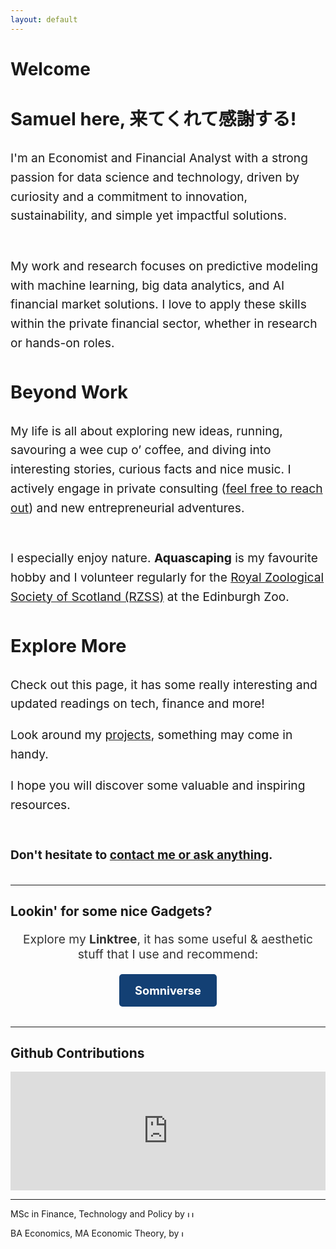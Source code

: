 ```yaml
---
layout: default
---
```

# Welcome


<div style="font-size: 1.2rem; line-height: 1.6; margin-bottom: 2rem;">

<h2> Samuel here, 来てくれて感謝する! </h2>

I'm an Economist and Financial Analyst with a strong passion for data science and technology, driven by curiosity and a commitment to innovation, sustainability, and simple yet impactful solutions. <br><br>

My work and research focuses on predictive modeling with machine learning, big data analytics, and AI financial market solutions. 
I love to apply these skills within the private financial sector, whether in research or hands-on roles.

<h2>Beyond Work </h2>

My life is all about exploring new ideas, running, savouring a wee cup o’ coffee, and diving into interesting stories, curious facts and nice music. I actively engage in private consulting (<a href="https://GregSom-MSc.github.io/contact">feel free to reach out</a>) and new entrepreneurial adventures. <br><br>

I especially enjoy nature. <b>Aquascaping</b> is my favourite hobby and I volunteer regularly for the <a href="https://www.rzss.org.uk">Royal Zoological Society of Scotland (RZSS)</a> at the Edinburgh Zoo.


<h2> Explore More </h2>

Check out this page, it has some really interesting and updated readings on tech, finance and more!<br>

Look around my <a href="https://GregSom-MSc.github.io/research">projects</a>, something may come in handy.


I hope you will discover some valuable and inspiring resources.<br><br>
    
<b>Don't hesitate to <a href="https://GregSom-MSc.github.io/contact">contact me or ask anything</a>.</b>

</div>
    
<hr>
<h2>Lookin' for some nice Gadgets?</h2>
<div style="text-align: center; margin-top: 20px; margin-bottom: 2rem;">
    <p style="font-size: 1.2rem; color: #333;">Explore my <strong>Linktree</strong>, it has some useful & aesthetic stuff that I use and recommend: </p>
    <a href="https://linktr.ee/somniverse" target="_blank"
       style="display: inline-block; padding: 15px 25px; cursor: pointer; background-color: #134074; color: white; text-decoration: none; font-size: 1.3em; border-radius: 5px; font-weight: bold;">
        Somniverse
    </a>
</div>
<hr>

<h2> Github Contributions </h2>

<div style="text-align: center;">
    <iframe src="https://ghchart.rshah.org/GregSom-MSc" frameborder="0" scrolling="50" width="100%" height="190px" style="max-width: 600px; margin: auto;"></iframe>
</div>
<hr>

<p>
  MSc in Finance, Technology and Policy by  <a href="https://www.ed.ac.uk/"></a>
  <img src="https://tinderboxcollective.org/wp-content/uploads/2020/11/UoE-Stacked-Colour-white-background-logo.png" alt="UoE Logo" height="10">
</p>
<p>
  BA Economics, MA Economic Theory, by  <a href="https://www.itam.mx/en"></a>
  <img src="https://upload.wikimedia.org/wikipedia/commons/thumb/d/d9/Logo_del_ITAM.svg/640px-Logo_del_ITAM.svg.png" alt="ITAM Logo" height="10">
</p>

